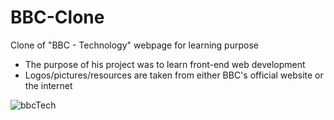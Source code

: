 # BBC-Clone
Clone of "BBC - Technology" webpage for learning purpose

* The purpose of his project was to learn front-end web development
* Logos/pictures/resources are taken from either BBC's official website or the internet

![bbcTech](https://user-images.githubusercontent.com/46800620/108504957-477b0100-7291-11eb-801c-cde83db02e8f.PNG)
